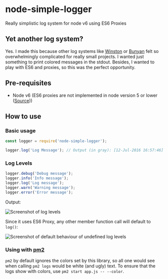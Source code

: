 # node-simple-logger
Really simplistic log system for node v6 using ES6 Proxies

## Yet another log system?

Yes. I made this because other log systems like [Winston](https://github.com/flatiron/winston) or [Bunyan](https://github.com/trentm/node-bunyan) felt so overwhelmingly complicated for really small projects. I wanted just something to print colored messages in the stdout. Besides, I wanted to play with ES6 and proxies, so this was the perfect opportunity.

## Pre-requisites

* Node v6 (ES6 proxies are not implemented in node version 5 or lower ([Source](http://kangax.github.io/compat-table/es6/)))


## How to use

### Basic usage
```javascript
const logger = require('node-simple-logger');

logger.log('Log Message'); // Output (in gray): [12-Jul-2016 16:57:46] Log Message
```

### Log Levels
```javascript
logger.debug('Debug message');
logger.info('Info message');
logger.log('Log message');
logger.warn('Warning message');
logger.error('Error message');
```

Output:

![Screenshot of log levels](https://cloud.githubusercontent.com/assets/2365802/16782604/ae31de7e-4856-11e6-9acf-832d2428567b.png)

Since it uses ES6 Proxy, any other member function call will default to `log()`:

![Screenshot of default behaviour of undefined log levels](https://cloud.githubusercontent.com/assets/2365802/16782647/e1748b38-4856-11e6-82b4-d37eb3ee4fe3.png)

### Using with [pm2](http://pm2.keymetrics.io/)

`pm2` by default ignores the colors set by this library, so all one would see when calling `pm2 logs` would be white (and ugly) text. To ensure that the logs show with colors, use `pm2 start app.js -- --color`.
